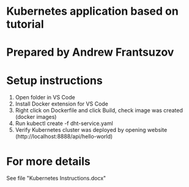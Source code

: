 # Kubernetes application based on tutorial

# Prepared by Andrew Frantsuzov

# Setup instructions

1. Open folder in VS Code
2. Install Docker extension for VS Code
3. Right click on Dockerfile and click Build, check image was created (docker images)
4. Run kubectl create -f dht-service.yaml
5. Verify Kubernetes cluster was deployed by opening website (http://localhost:8888/api/hello-world)

# For more details

See file "Kubernetes Instructions.docx"